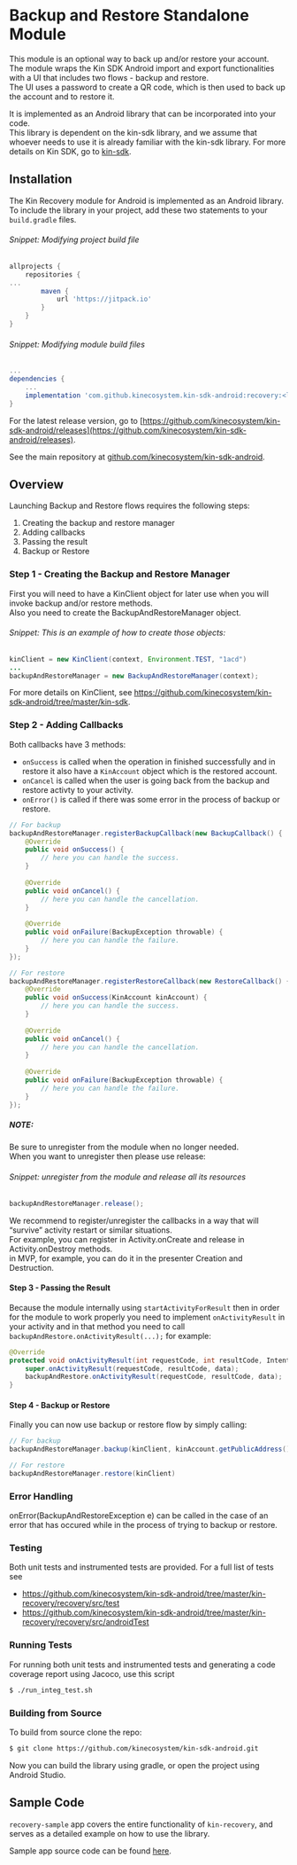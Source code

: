# Backup and Restore Standalone Module

This module is an optional way to back up and/or restore your account.  
The module wraps the Kin SDK Android import and export functionalities with a UI that includes two flows - backup and restore.  
The UI uses a password to create a QR code, which is then used to back up the account and to restore it.

It is implemented as an Android library that can be incorporated into your code.  
This library is dependent on the kin-sdk library, and we assume that whoever needs to use it is already familiar with the kin-sdk library.
For more details on Kin SDK, go to [kin-sdk](https://github.com/kinecosystem/kin-sdk-android/tree/master/kin-sdk).

## Installation

The Kin Recovery module for Android is implemented as an Android library.  
To include the library in your project, add these two statements to your `build.gradle` files.

###### Snippet: Modifying project build file

```gradle
allprojects {
    repositories {
...
        maven {
            url 'https://jitpack.io'
        }
    }
}
```
###### Snippet: Modifying module build files

```gradle
...
dependencies {
    ...
    implementation 'com.github.kinecosystem.kin-sdk-android:recovery:<latest release>'
}
```

For the latest release version, go to [https://github.com/kinecosystem/kin-sdk-android/releases](https://github.com/kinecosystem/kin-sdk-android/releases).

See the main repository at [github.com/kinecosystem/kin-sdk-android](https://github.com/kinecosystem/kin-sdk-android).


## Overview

Launching Backup and Restore flows requires the following steps:

1. Creating the backup and restore manager
2. Adding callbacks
3. Passing the result
4. Backup or Restore

### Step 1 - Creating the Backup and Restore Manager

First you will need to have a KinClient object for later use when you will invoke backup and/or restore methods.  
Also you need to create the BackupAndRestoreManager object.
###### Snippet: This is an example of how to create those objects:

```java
kinClient = new KinClient(context, Environment.TEST, "1acd")
...
backupAndRestoreManager = new BackupAndRestoreManager(context);
```


For more details on KinClient, see https://github.com/kinecosystem/kin-sdk-android/tree/master/kin-sdk.

### Step 2 - Adding Callbacks

Both callbacks have 3 methods:
 - `onSuccess` is called when the operation in finished successfully and in restore it also have a `KinAccount` object which is the restored account.
- `onCancel` is called when the user is going back from the backup and restore activty to your activity.
- `onError()` is called if there was some error in the process of backup or restore.

```java
// For backup
backupAndRestoreManager.registerBackupCallback(new BackupCallback() {
    @Override
    public void onSuccess() {
        // here you can handle the success.
    }
    
    @Override
    public void onCancel() {
        // here you can handle the cancellation.
    }
    
    @Override
    public void onFailure(BackupException throwable) {
        // here you can handle the failure.
    }
});

// For restore  
backupAndRestoreManager.registerRestoreCallback(new RestoreCallback() {
    @Override
    public void onSuccess(KinAccount kinAccount) {
        // here you can handle the success.
    }
    
    @Override
    public void onCancel() {
        // here you can handle the cancellation.
    }
    
    @Override
    public void onFailure(BackupException throwable) {
        // here you can handle the failure.
    }
});
```
##### NOTE:
Be sure to unregister from the module when no longer needed.  
When you want to unregister then please use release:
###### Snippet: unregister from the module and release all its resources
```java 
backupAndRestoreManager.release();
``` 
We recommend to register/unregister the callbacks in a way that will “survive” activity restart or similar situations.  
For example, you can register in Activity.onCreate and release in Activity.onDestroy methods.  
in MVP, for example, you can do it in the presenter Creation and Destruction.

#### Step 3 - Passing the Result

Because the module internally using `startActivityForResult` then in order for the module to work properly you need to implement `onActivityResult` in your activity and in that method you need to call
`backupAndRestore.onActivityResult(...);`
for example:
```java 
@Override
protected void onActivityResult(int requestCode, int resultCode, Intent data) {
    super.onActivityResult(requestCode, resultCode, data);
    backupAndRestore.onActivityResult(requestCode, resultCode, data);
}
```

#### Step 4 - Backup or Restore

Finally you can now use backup or restore flow by simply calling:

```java 
// For backup
backupAndRestoreManager.backup(kinClient, kinAccount.getPublicAddress());

// For restore
backupAndRestoreManager.restore(kinClient)
```

### Error Handling

onError(BackupAndRestoreException e) can be called in the case of an error that has occured while in the process of trying to backup or restore.

### Testing

Both unit tests and instrumented tests are provided.
For a full list of tests see

- https://github.com/kinecosystem/kin-sdk-android/tree/master/kin-recovery/recovery/src/test
- https://github.com/kinecosystem/kin-sdk-android/tree/master/kin-recovery/recovery/src/androidTest


### Running Tests

For running both unit tests and instrumented tests and generating a code coverage report using Jacoco, use this script
```bash
$ ./run_integ_test.sh
```

### Building from Source

To build from source clone the repo:

```bash
$ git clone https://github.com/kinecosystem/kin-sdk-android.git
```
Now you can build the library using gradle, or open the project using Android Studio.

## Sample Code

`recovery-sample` app covers the entire functionality of `kin-recovery`, and serves as a detailed example on how to use the library.

Sample app source code can be found [here](https://github.com/kinecosystem/kin-sdk-android/tree/master/kin-recovery/recovery-sample/).
